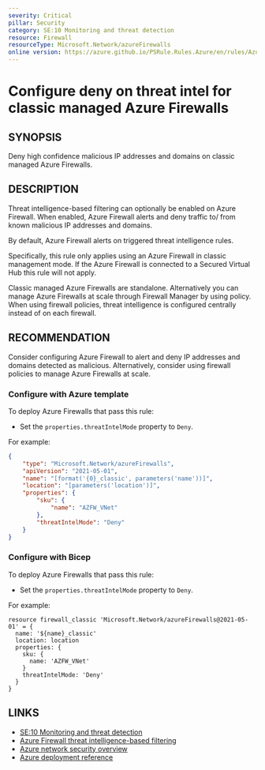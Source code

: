 ```yaml
---
severity: Critical
pillar: Security
category: SE:10 Monitoring and threat detection
resource: Firewall
resourceType: Microsoft.Network/azureFirewalls
online version: https://azure.github.io/PSRule.Rules.Azure/en/rules/Azure.Firewall.Mode/
---
```


# Configure deny on threat intel for classic managed Azure Firewalls

## SYNOPSIS

Deny high confidence malicious IP addresses and domains on classic managed Azure Firewalls.

## DESCRIPTION

Threat intelligence-based filtering can optionally be enabled on Azure Firewall.
When enabled, Azure Firewall alerts and deny traffic to/ from known malicious IP addresses and domains.

By default, Azure Firewall alerts on triggered threat intelligence rules.

Specifically, this rule only applies using an Azure Firewall in classic management mode.
If the Azure Firewall is connected to a Secured Virtual Hub this rule will not apply.

Classic managed Azure Firewalls are standalone.
Alternatively you can manage Azure Firewalls at scale through Firewall Manager by using policy.
When using firewall policies, threat intelligence is configured centrally instead of on each firewall.

## RECOMMENDATION

Consider configuring Azure Firewall to alert and deny IP addresses and domains detected as malicious.
Alternatively, consider using firewall policies to manage Azure Firewalls at scale.

### Configure with Azure template

To deploy Azure Firewalls that pass this rule:

- Set the `properties.threatIntelMode` property to `Deny`.

For example:

```json
{
    "type": "Microsoft.Network/azureFirewalls",
    "apiVersion": "2021-05-01",
    "name": "[format('{0}_classic', parameters('name'))]",
    "location": "[parameters('location')]",
    "properties": {
        "sku": {
            "name": "AZFW_VNet"
        },
        "threatIntelMode": "Deny"
    }
}
```

### Configure with Bicep

To deploy Azure Firewalls that pass this rule:

- Set the `properties.threatIntelMode` property to `Deny`.

For example:

```bicep
resource firewall_classic 'Microsoft.Network/azureFirewalls@2021-05-01' = {
  name: '${name}_classic'
  location: location
  properties: {
    sku: {
      name: 'AZFW_VNet'
    }
    threatIntelMode: 'Deny'
  }
}
```

## LINKS

- [SE:10 Monitoring and threat detection](https://learn.microsoft.com/azure/well-architected/security/monitor-threats)
- [Azure Firewall threat intelligence-based filtering](https://learn.microsoft.com/azure/firewall/threat-intel)
- [Azure network security overview](https://learn.microsoft.com/azure/security/fundamentals/network-overview#azure-firewall)
- [Azure deployment reference](https://learn.microsoft.com/azure/templates/microsoft.network/azurefirewalls)
